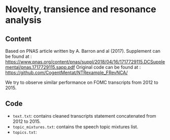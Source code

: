 # Novelty, transience and resonance analysis

## Content

Based on PNAS article written by A. Barron and al (2017). 
Supplement can be found at : https://www.pnas.org/content/pnas/suppl/2018/04/16/1717729115.DCSupplemental/pnas.1717729115.sapp.pdf 
Original code can be found at : https://github.com/CogentMentat/NTRexample_FRevNCA/

We try to observe similar performance on FOMC transcripts from 2012 to 2015. 

## Code

- `text.txt`: contains cleaned transcripts statement concatenated from 2012 to 2015. 
- `topic_mixtures.txt`: contains the speech topic mixtures list.
- `topics.txt`: